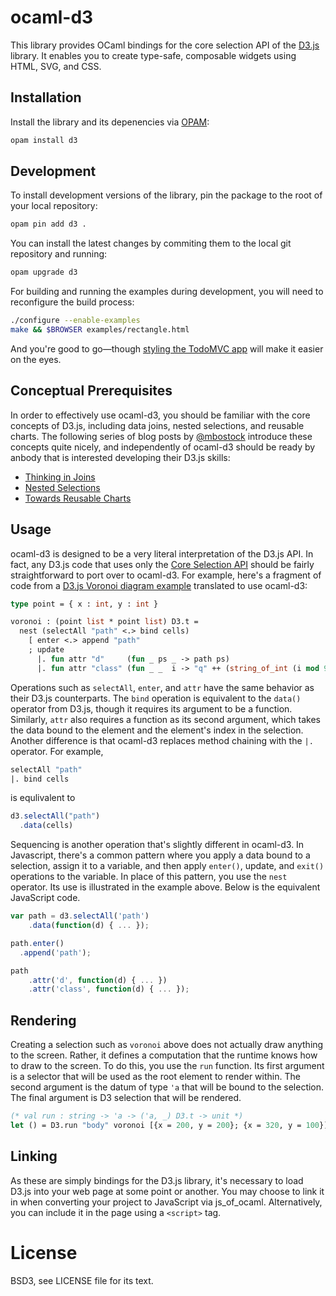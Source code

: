 # ocaml-d3

This library provides OCaml bindings for the core selection API of the
[D3.js][d3] library. It enables you to create type-safe, composable widgets
using HTML, SVG, and CSS.

[d3]: https://d3js.org

## Installation

Install the library and its depenencies via [OPAM][opam]:

[opam]: http://opam.ocaml.org/

```bash
opam install d3
```

## Development

To install development versions of the library, pin the package to the root of
your local repository:

```bash
opam pin add d3 .
```

You can install the latest changes by commiting them to the local git
repository and running:

```bash
opam upgrade d3
```

For building and running the examples during development, you will need to
reconfigure the build process:

```bash
./configure --enable-examples
make && $BROWSER examples/rectangle.html
```

And you're good to go&mdash;though [styling the TodoMVC app][css] will make it easier on the eyes.

[css]: https://github.com/tastejs/todomvc-app-css/blob/master/index.css

## Conceptual Prerequisites

In order to effectively use ocaml-d3, you should be familiar with the core
concepts of D3.js, including data joins, nested selections, and reusable
charts. The following series of blog posts by [@mbostock][] introduce these
concepts quite nicely, and independently of ocaml-d3 should be ready by anbody
that is interested developing their D3.js skills:

* [Thinking in Joins][join]
* [Nested Selections][nest]
* [Towards Reusable Charts][chart]

[join]: http://bost.ocks.org/mike/join/
[nest]: http://bost.ocks.org/mike/nest/
[chart]: http://bost.ocks.org/mike/chart/

[@mbostock]: https://twitter.com/mbostock

## Usage

ocaml-d3 is designed to be a very literal interpretation of the D3.js API. In
fact, any D3.js code that uses only the [Core Selection API][core] should be
fairly straightforward to port over to ocaml-d3. For example, here's a fragment
of code from a [D3.js Voronoi diagram example][voronoi-original] translated to
use ocaml-d3:

[core]: https://github.com/mbostock/d3/wiki/Selections
[voronoi-original]: http://bl.ocks.org/mbostock/4060366

```ocaml
type point = { x : int, y : int }

voronoi : (point list * point list) D3.t =
  nest (selectAll "path" <.> bind cells)
    [ enter <.> append "path"
    ; update
      |. fun attr "d"     (fun _ ps _ -> path ps)
      |. fun attr "class" (fun _ _  i -> "q" ++ (string_of_int (i mod 9)) ++ "-9") ]
```

Operations such as `selectAll`, `enter`, and `attr` have the same behavior as
their D3.js counterparts. The `bind` operation is equivalent to the `data()`
operator from D3.js, though it requires its argument to be a function.
Similarly, `attr` also requires a function as its second argument, which takes
the data bound to the element and the element's index in the selection. Another
difference is that ocaml-d3 replaces method chaining with the `|.` operator.
For example,

```ocaml
selectAll "path"
|. bind cells
```

is equlivalent to

```javascript
d3.selectAll("path")
  .data(cells)
```

Sequencing is another operation that's slightly different in ocaml-d3. In
Javascript, there's a common pattern where you apply a data bound to a
selection, assign it to a variable, and then apply `enter()`, update, and
`exit()` operations to the variable. In place of this pattern, you use the
`nest` operator. Its use is illustrated in the example above. Below is the
equivalent JavaScript code.
```javascript
var path = d3.selectAll('path')
    .data(function(d) { ... });

path.enter()
  .append('path');

path
    .attr('d', function(d) { ... })
    .attr('class', function(d) { ... });
```

## Rendering

Creating a selection such as `voronoi` above does not actually draw anything to
the screen. Rather, it defines a computation that the runtime knows how to draw
to the screen. To do this, you use the `run` function. Its first argument is a
selector that will be used as the root element to render within. The second
argument is the datum of type `'a` that will be bound to the selection. The
final argument is D3 selection that will be rendered.

```ocaml
(* val run : string -> 'a -> ('a, _) D3.t -> unit *)
let () = D3.run "body" voronoi [{x = 200, y = 200}; {x = 320, y = 100}]
```

## Linking

As these are simply bindings for the D3.js library, it's necessary to load
D3.js into your web page at some point or another. You may choose to link it in
when converting your project to JavaScript via js\_of\_ocaml. Alternatively,
you can include it in the page using a `<script>` tag.

# License

BSD3, see LICENSE file for its text.
